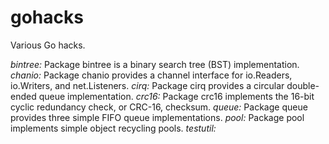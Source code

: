 gohacks
=======

Various Go hacks.

*bintree:* Package bintree is a binary search tree (BST) implementation.
*chanio:* Package chanio provides a channel interface for io.Readers, io.Writers, and net.Listeners.
*cirq:* Package cirq provides a circular double-ended queue implementation.
*crc16:* Package crc16 implements the 16-bit cyclic redundancy check, or CRC-16, checksum.
*queue:* Package queue provides three simple FIFO queue implementations.
*pool:* Package pool implements simple object recycling pools.
*testutil:* 

